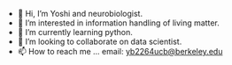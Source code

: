 - 👋 Hi, I’m Yoshi and neurobiologist. 
- 👀 I’m interested in information handling of living matter.
- 🌱 I’m currently learning python.
- 💞️ I’m looking to collaborate on data scientist.
- 📫 How to reach me ...
email: yb2264ucb@berkeley.edu
<!---
Yoshi2264/Yoshi2264 is a ✨ special ✨ repository because its `README.md` (this file) appears on your GitHub profile.
You can click the Preview link to take a look at your changes.
--->
